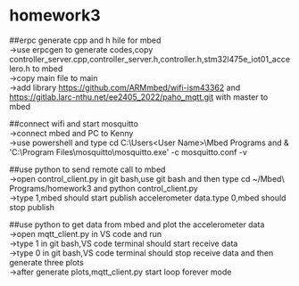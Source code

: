 # homework3

##erpc generate cpp and h hile for mbed  
->use erpcgen to generate codes,copy controller_server.cpp,controller_server.h,controller.h,stm32l475e_iot01_accelero.h to mbed  
->copy main file to main  
->add library https://github.com/ARMmbed/wifi-ism43362 and https://gitlab.larc-nthu.net/ee2405_2022/paho_mqtt.git with master to mbed  

##connect wifi and start mosquitto  
->connect mbed and PC to Kenny  
->use powershell and type cd C:\Users\<User Name>\Mbed Programs and & 'C:\Program Files\mosquitto\mosquitto.exe' -c mosquitto.conf -v  

##use python to send remote call to mbed  
->open control_client.py in git bash,use git bash and then type cd ~/Mbed\ Programs/homework3 and python control_client.py <your port>   
->type 1,mbed should start publish accelerometer data.type 0,mbed should stop publish  
  
##use python to get data from mbed and plot the accelerometer data  
->open mqtt_client.py in VS code and run  
->type 1 in git bash,VS code terminal should start receive data  
->type 0 in git bash,VS code terminal should stop receive data and then generate three plots  
->after generate plots,mqtt_client.py start loop forever mode  
  

